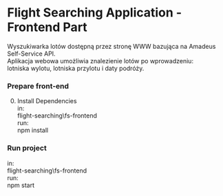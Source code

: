 # Flight Searching Application - Frontend Part
Wyszukiwarka lotów dostępną przez stronę WWW bazująca na Amadeus Self-Service API. \
Aplikacja webowa umożliwia znalezienie lotów po wprowadzeniu: \
lotniska wylotu, lotniska przylotu i daty podróży.

### Prepare front-end
0. Install Dependencies \
in: \
flight-searching\fs-frontend \
run: \
npm install

### Run project
in: \
flight-searching\fs-frontend \
run: \
npm start
